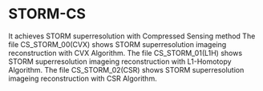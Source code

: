 # STORM-CS
It achieves STORM superresolution with Compressed Sensing method 
The file CS_STORM_00(CVX) shows STORM superresolution imageing reconstruction with CVX Algorithm.
The file CS_STORM_01(L1H) shows STORM superresolution imageing reconstruction with L1-Homotopy Algorithm.
The file CS_STORM_02(CSR) shows STORM superresolution imageing reconstruction with CSR Algorithm.

